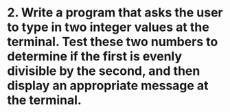 # 2. Write a program that asks the user to type in two integer values at the terminal. Test these two numbers to determine if the first is evenly divisible by the second, and then display an appropriate message at the terminal.
